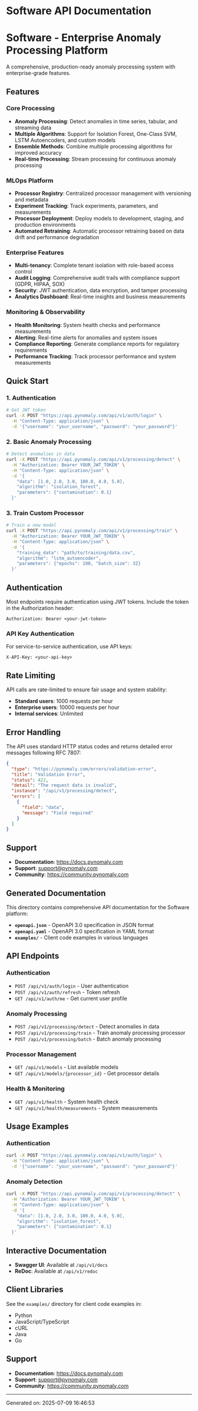 # Software API Documentation


# Software - Enterprise Anomaly Processing Platform

A comprehensive, production-ready anomaly processing system with enterprise-grade features.

## Features

### Core Processing
- **Anomaly Processing**: Detect anomalies in time series, tabular, and streaming data
- **Multiple Algorithms**: Support for Isolation Forest, One-Class SVM, LSTM Autoencoders, and custom models
- **Ensemble Methods**: Combine multiple processing algorithms for improved accuracy
- **Real-time Processing**: Stream processing for continuous anomaly processing

### MLOps Platform
- **Processor Registry**: Centralized processor management with versioning and metadata
- **Experiment Tracking**: Track experiments, parameters, and measurements
- **Processor Deployment**: Deploy models to development, staging, and production environments
- **Automated Retraining**: Automatic processor retraining based on data drift and performance degradation

### Enterprise Features
- **Multi-tenancy**: Complete tenant isolation with role-based access control
- **Audit Logging**: Comprehensive audit trails with compliance support (GDPR, HIPAA, SOX)
- **Security**: JWT authentication, data encryption, and tamper processing
- **Analytics Dashboard**: Real-time insights and business measurements

### Monitoring & Observability
- **Health Monitoring**: System health checks and performance measurements
- **Alerting**: Real-time alerts for anomalies and system issues
- **Compliance Reporting**: Generate compliance reports for regulatory requirements
- **Performance Tracking**: Track processor performance and system measurements

## Quick Start

### 1. Authentication
```bash
# Get JWT token
curl -X POST "https://api.pynomaly.com/api/v1/auth/login" \
  -H "Content-Type: application/json" \
  -d '{"username": "your_username", "password": "your_password"}'
```

### 2. Basic Anomaly Processing
```bash
# Detect anomalies in data
curl -X POST "https://api.pynomaly.com/api/v1/processing/detect" \
  -H "Authorization: Bearer YOUR_JWT_TOKEN" \
  -H "Content-Type: application/json" \
  -d '{
    "data": [1.0, 2.0, 3.0, 100.0, 4.0, 5.0],
    "algorithm": "isolation_forest",
    "parameters": {"contamination": 0.1}
  }'
```

### 3. Train Custom Processor
```bash
# Train a new model
curl -X POST "https://api.pynomaly.com/api/v1/processing/train" \
  -H "Authorization: Bearer YOUR_JWT_TOKEN" \
  -H "Content-Type: application/json" \
  -d '{
    "training_data": "path/to/training/data.csv",
    "algorithm": "lstm_autoencoder",
    "parameters": {"epochs": 100, "batch_size": 32}
  }'
```

## Authentication

Most endpoints require authentication using JWT tokens. Include the token in the Authorization header:

```
Authorization: Bearer <your-jwt-token>
```

### API Key Authentication
For service-to-service authentication, use API keys:

```
X-API-Key: <your-api-key>
```

## Rate Limiting

API calls are rate-limited to ensure fair usage and system stability:
- **Standard users**: 1000 requests per hour
- **Enterprise users**: 10000 requests per hour
- **Internal services**: Unlimited

## Error Handling

The API uses standard HTTP status codes and returns detailed error messages following RFC 7807:

```json
{
  "type": "https://pynomaly.com/errors/validation-error",
  "title": "Validation Error",
  "status": 422,
  "detail": "The request data is invalid",
  "instance": "/api/v1/processing/detect",
  "errors": [
    {
      "field": "data",
      "message": "Field required"
    }
  ]
}
```

## Support

- **Documentation**: https://docs.pynomaly.com
- **Support**: support@pynomaly.com
- **Community**: https://community.pynomaly.com


## Generated Documentation

This directory contains comprehensive API documentation for the Software platform:

- **`openapi.json`** - OpenAPI 3.0 specification in JSON format
- **`openapi.yaml`** - OpenAPI 3.0 specification in YAML format
- **`examples/`** - Client code examples in various languages

## API Endpoints

### Authentication
- `POST /api/v1/auth/login` - User authentication
- `POST /api/v1/auth/refresh` - Token refresh
- `GET /api/v1/auth/me` - Get current user profile

### Anomaly Processing
- `POST /api/v1/processing/detect` - Detect anomalies in data
- `POST /api/v1/processing/train` - Train anomaly processing processor
- `POST /api/v1/processing/batch` - Batch anomaly processing

### Processor Management
- `GET /api/v1/models` - List available models
- `GET /api/v1/models/{processor_id}` - Get processor details

### Health & Monitoring
- `GET /api/v1/health` - System health check
- `GET /api/v1/health/measurements` - System measurements

## Usage Examples

### Authentication
```bash
curl -X POST "https://api.pynomaly.com/api/v1/auth/login" \
  -H "Content-Type: application/json" \
  -d '{"username": "your_username", "password": "your_password"}'
```

### Anomaly Detection
```bash
curl -X POST "https://api.pynomaly.com/api/v1/processing/detect" \
  -H "Authorization: Bearer YOUR_JWT_TOKEN" \
  -H "Content-Type: application/json" \
  -d '{
    "data": [1.0, 2.0, 3.0, 100.0, 4.0, 5.0],
    "algorithm": "isolation_forest",
    "parameters": {"contamination": 0.1}
  }'
```

## Interactive Documentation

- **Swagger UI**: Available at `/api/v1/docs`
- **ReDoc**: Available at `/api/v1/redoc`

## Client Libraries

See the `examples/` directory for client code examples in:
- Python
- JavaScript/TypeScript
- cURL
- Java
- Go

## Support

- **Documentation**: https://docs.pynomaly.com
- **Support**: support@pynomaly.com
- **Community**: https://community.pynomaly.com

---

Generated on: 2025-07-09 16:46:53
